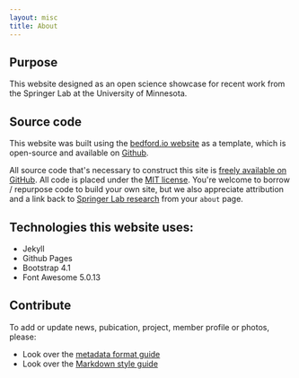 ```yaml
---
layout: misc
title: About
---
```


## Purpose

This website designed as an open science showcase for recent work from the Springer Lab at the University of Minnesota.  

## Source code

This website was built using the [bedford.io website](http://bedford.io) as a template, which is open-source and available on [Github](https://github.com/blab/blotter).  

All source code that's necessary to construct this site is [freely available on GitHub](https://github.com/maizeumn/maizeumn.github.io).  All code is placed under the [MIT license](https://github.com/maizeumn/maizeumn.github.io#license). You're welcome to borrow / repurpose code to build your own site, but we also appreciate attribution and a link back to [Springer Lab research](https://maizeumn.github.io) from your `about` page.

## Technologies this website uses:
* Jekyll  
* Github Pages
* Bootstrap 4.1
* Font Awesome 5.0.13

## Contribute

To add or update news, pubication, project, member profile or photos, please:
* Look over the [metadata format guide](http://maizeumn.github.io/misc/format/)
* Look over the [Markdown style guide](http://maizeumn.github.io/misc/style/)
